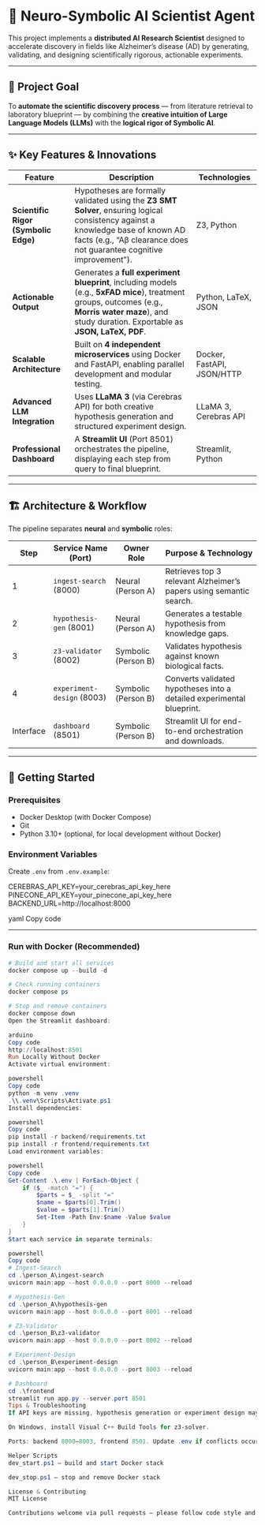 # 🧠 Neuro-Symbolic AI Scientist Agent

This project implements a **distributed AI Research Scientist** designed to accelerate discovery in fields like Alzheimer’s disease (AD) by generating, validating, and designing scientifically rigorous, actionable experiments.

---

## 🎯 Project Goal

To **automate the scientific discovery process** — from literature retrieval to laboratory blueprint — by combining the **creative intuition of Large Language Models (LLMs)** with the **logical rigor of Symbolic AI**.

---

## ✨ Key Features & Innovations

| Feature | Description | Technologies |
|---------|------------|-------------|
| **Scientific Rigor (Symbolic Edge)** | Hypotheses are formally validated using the **Z3 SMT Solver**, ensuring logical consistency against a knowledge base of known AD facts (e.g., “Aβ clearance does not guarantee cognitive improvement”). | Z3, Python |
| **Actionable Output** | Generates a **full experiment blueprint**, including models (e.g., **5xFAD mice**), treatment groups, outcomes (e.g., **Morris water maze**), and study duration. Exportable as **JSON, LaTeX, PDF**. | Python, LaTeX, JSON |
| **Scalable Architecture** | Built on **4 independent microservices** using Docker and FastAPI, enabling parallel development and modular testing. | Docker, FastAPI, JSON/HTTP |
| **Advanced LLM Integration** | Uses **LLaMA 3** (via Cerebras API) for both creative hypothesis generation and structured experiment design. | LLaMA 3, Cerebras API |
| **Professional Dashboard** | A **Streamlit UI** (Port 8501) orchestrates the pipeline, displaying each step from query to final blueprint. | Streamlit, Python |

---

## 🏗️ Architecture & Workflow

The pipeline separates **neural** and **symbolic** roles:

| Step | Service Name (Port) | Owner Role | Purpose & Technology |
|------|-------------------|------------|-------------------|
| 1 | `ingest-search` (8000) | Neural (Person A) | Retrieves top 3 relevant Alzheimer’s papers using semantic search. | FAISS/Chroma |
| 2 | `hypothesis-gen` (8001) | Neural (Person A) | Generates a testable hypothesis from knowledge gaps. | LLaMA 3 |
| 3 | `z3-validator` (8002) | Symbolic (Person B) | Validates hypothesis against known biological facts. | Z3 SMT Solver |
| 4 | `experiment-design` (8003) | Symbolic (Person B) | Converts validated hypotheses into a detailed experimental blueprint. | LLaMA 3 |
| Interface | `dashboard` (8501) | Symbolic (Person B) | Streamlit UI for end-to-end orchestration and downloads. | Streamlit |

---

## 🚀 Getting Started

### Prerequisites

- Docker Desktop (with Docker Compose)  
- Git  
- Python 3.10+ (optional, for local development without Docker)  

### Environment Variables

Create `.env` from `.env.example`:

CEREBRAS_API_KEY=your_cerebras_api_key_here
PINECONE_API_KEY=your_pinecone_api_key_here
BACKEND_URL=http://localhost:8000

yaml
Copy code

---

### Run with Docker (Recommended)

```powershell
# Build and start all services
docker compose up --build -d

# Check running containers
docker compose ps

# Stop and remove containers
docker compose down
Open the Streamlit dashboard:

arduino
Copy code
http://localhost:8501
Run Locally Without Docker
Activate virtual environment:

powershell
Copy code
python -m venv .venv
.\\.venv\Scripts\Activate.ps1
Install dependencies:

powershell
Copy code
pip install -r backend/requirements.txt
pip install -r frontend/requirements.txt
Load environment variables:

powershell
Copy code
Get-Content .\.env | ForEach-Object {
    if ($_ -match "=") {
        $parts = $_ -split "="
        $name = $parts[0].Trim()
        $value = $parts[1].Trim()
        Set-Item -Path Env:$name -Value $value
    }
}
Start each service in separate terminals:

powershell
Copy code
# Ingest-Search
cd .\person_A\ingest-search
uvicorn main:app --host 0.0.0.0 --port 8000 --reload

# Hypothesis-Gen
cd .\person_A\hypothesis-gen
uvicorn main:app --host 0.0.0.0 --port 8001 --reload

# Z3-Validator
cd .\person_B\z3-validator
uvicorn main:app --host 0.0.0.0 --port 8002 --reload

# Experiment-Design
cd .\person_B\experiment-design
uvicorn main:app --host 0.0.0.0 --port 8003 --reload

# Dashboard
cd .\frontend
streamlit run app.py --server.port 8501
Tips & Troubleshooting
If API keys are missing, hypothesis generation or experiment design may return placeholders.

On Windows, install Visual C++ Build Tools for z3-solver.

Ports: backend 8000–8003, frontend 8501. Update .env if conflicts occur.

Helper Scripts
dev_start.ps1 — build and start Docker stack

dev_stop.ps1 — stop and remove Docker stack

License & Contributing
MIT License

Contributions welcome via pull requests — please follow code style and document changes.
